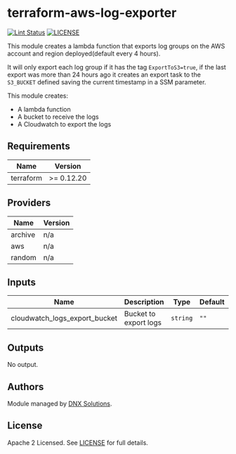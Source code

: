 # terraform-aws-log-exporter

[![Lint Status](https://github.com/DNXLabs/terraform-aws-log-exporter/workflows/Lint/badge.svg)](https://github.com/DNXLabs/terraform-aws-log-exporter/actions)
[![LICENSE](https://img.shields.io/github/license/DNXLabs/terraform-aws-log-exporter)](https://github.com/DNXLabs/terraform-aws-log-exporter/blob/master/LICENSE)

This module creates a lambda function that exports log groups on the AWS account and region deployed(default every 4 hours).

It will only export each log group if it has the tag `ExportToS3=true`, if the last export was more than 24 hours ago it creates an export task to the `S3_BUCKET` defined saving the current timestamp in a SSM parameter.

This module creates:
 - A lambda function
 - A bucket to receive the logs
 - A Cloudwatch to export the logs

<!--- BEGIN_TF_DOCS --->

## Requirements

| Name | Version |
|------|---------|
| terraform | >= 0.12.20 |

## Providers

| Name | Version |
|------|---------|
| archive | n/a |
| aws | n/a |
| random | n/a |

## Inputs

| Name | Description | Type | Default | Required |
|------|-------------|------|---------|:--------:|
| cloudwatch\_logs\_export\_bucket | Bucket to export logs | `string` | `""` | no |

## Outputs

No output.

<!--- END_TF_DOCS --->

## Authors

Module managed by [DNX Solutions](https://github.com/DNXLabs).

## License

Apache 2 Licensed. See [LICENSE](https://github.com/DNXLabs/terraform-aws-log-exporter/blob/master/LICENSE) for full details.
